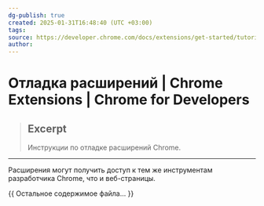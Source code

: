 ```yaml
---
dg-publish: true
created: 2025-01-31T16:48:40 (UTC +03:00)
tags: 
source: https://developer.chrome.com/docs/extensions/get-started/tutorial/debug?hl=ru
author:
---
```


# Отладка расширений  |  Chrome Extensions  |  Chrome for Developers

> ## Excerpt
> Инструкции по отладке расширений Chrome.

---
Расширения могут получить доступ к тем же инструментам разработчика Chrome, что и веб-страницы.

{{ Остальное содержимое файла... }} 